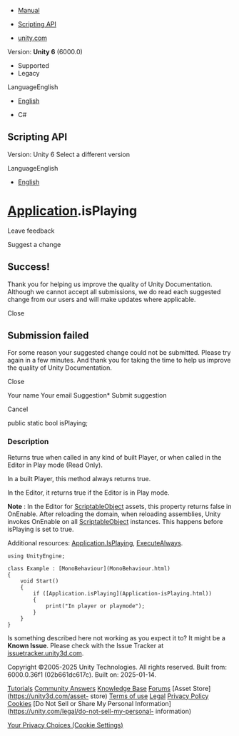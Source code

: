 [ ]()

  * [Manual](../Manual/index.html)
  * [Scripting API](../ScriptReference/index.html)

  * [unity.com](https://unity.com/)

Version: **Unity 6** (6000.0)

  * Supported
  * Legacy

LanguageEnglish

  * [English]()

  * C#

[ ](https://docs.unity3d.com)

## Scripting API

Version: Unity 6 Select a different version

LanguageEnglish

  * [English]()

#  [Application](Application.html).isPlaying

Leave feedback

Suggest a change

## Success!

Thank you for helping us improve the quality of Unity Documentation. Although
we cannot accept all submissions, we do read each suggested change from our
users and will make updates where applicable.

Close

## Submission failed

For some reason your suggested change could not be submitted. Please <a>try
again</a> in a few minutes. And thank you for taking the time to help us
improve the quality of Unity Documentation.

Close

Your name Your email Suggestion* Submit suggestion

Cancel

[ ]()

public static bool isPlaying;

### Description

Returns true when called in any kind of built Player, or when called in the
Editor in Play mode (Read Only).

In a built Player, this method always returns true.  
  
In the Editor, it returns true if the Editor is in Play mode.  
  
**Note** : In the Editor for [ScriptableObject](ScriptableObject.html) assets,
this property returns false in OnEnable. After reloading the domain, when
reloading assemblies, Unity invokes OnEnable on all
[ScriptableObject](ScriptableObject.html) instances. This happens before
isPlaying is set to true.  
  
Additional resources: [Application.IsPlaying](Application.IsPlaying.html),
[ExecuteAlways](ExecuteAlways.html).

    
    
    using UnityEngine;  
      
    class Example : [MonoBehaviour](MonoBehaviour.html)
    {
        void Start()
        {
            if ([Application.isPlaying](Application-isPlaying.html))
            {
                print("In player or playmode");
            }
        }
    }
    

Is something described here not working as you expect it to? It might be a
**Known Issue**. Please check with the Issue Tracker at
[issuetracker.unity3d.com](https://issuetracker.unity3d.com).

Copyright ©2005-2025 Unity Technologies. All rights reserved. Built from:
6000.0.36f1 (02b661dc617c). Built on: 2025-01-14.

[Tutorials](https://unity3d.com/learn) [Community
Answers](https://answers.unity3d.com) [Knowledge
Base](https://support.unity3d.com/hc/en-us)
[Forums](https://forum.unity3d.com) [Asset Store](https://unity3d.com/asset-
store) [Terms of use](https://docs.unity3d.com/Manual/TermsOfUse.html)
[Legal](https://unity.com/legal) [Privacy
Policy](https://unity.com/legal/privacy-policy)
[Cookies](https://unity.com/legal/cookie-policy) [Do Not Sell or Share My
Personal Information](https://unity.com/legal/do-not-sell-my-personal-
information)

[Your Privacy Choices (Cookie Settings)](javascript:void\(0\);)


